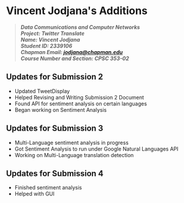 # Vincent Jodjana's Additions
> __*Data Communications and Computer Networks*__\
> __*Project: Twitter Translate*__\
> __*Name: Vincent Jodjana*__\
> __*Student ID: 2339106*__\
> __*Chapman Email: jodjana@chapman.edu*__\
> __*Course Number and Section: CPSC 353-02*__

## Updates for Submission 2
* Updated TweetDisplay
* Helped Revising and Writing Submission 2 Document
* Found API for sentiment analysis on certain languages 
* Began working on Sentiment Analysis

## Updates for Submission 3
* Multi-Language sentiment analysis in progress
* Got Sentiment Analysis to run under Google Natural Languages API
* Working on Multi-Language translation detection

## Updates for Submission 4
* Finished sentiment analysis
* Helped with GUI


